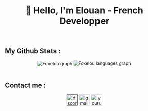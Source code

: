 <div align="center">
  <h1>👋 Hello, I'm Elouan - French Developper</h1>
</div>
<br>
<h2>My Github Stats :</h2>
<div align="center">
  <img  align="center" src="https://github-readme-stats.vercel.app/api?username=Foxelou&locale=en&hide_title=false&theme=dark&hide_rank=true&show_icons=true&count_private=true" alt="Foxelou graph"/>
  <img src="https://github-readme-stats.vercel.app/api/top-langs?username=Foxelou&locale=en&hide_title=false&layout=compact&langs_count=5&theme=dark&hide_border=false" alt="Foxelou languages graph"/>
</div>
</br>

<h2>Contact me :</h2>
<div align="center">
  <a href=""><img src="https://img.shields.io/static/v1?message=Discord&logo=discord&label=&color=7289DA&logoColor=white&labelColor=&style=for-the-badge" height="35" alt="discord logo"/></a>
  <a href="mailto:monaddressemail"><img src="https://img.shields.io/static/v1?message=Gmail&logo=gmail&label=&color=D14836&logoColor=white&labelColor=&style=for-the-badge" height="35" alt="gmail logo"/></a>
  <!-- <a href=""><img src="https://img.shields.io/static/v1?message=Instagram&logo=instagram&label=&color=E4405F&logoColor=white&labelColor=&style=for-the-badge" height="35" alt="instagram logo"/></a>-->
  <a href="https://www.youtube.com/@foxelou"><img src="https://img.shields.io/static/v1?message=Youtube&logo=youtube&label=&color=FF0000&logoColor=white&labelColor=&style=for-the-badge" height="35" alt="youtube logo"/></a>
  <!--<a href=""><img src="https://img.shields.io/static/v1?message=Twitch&logo=twitch&label=&color=9146FF&logoColor=white&labelColor=&style=for-the-badge" height="35" alt="twitch logo"/></a>-->
</div>
<!--
**Foxelou/Foxelou** is a ✨ _special_ ✨ repository because its `README.md` (this file) appears on your GitHub profile.
**Here are some ideas to get you started:
- 🔭 I’m currently working on ...
- 🌱 I’m currently learning ...
- 👯 I’m looking to collaborate on ...
- 🤔 I’m looking for help with ...
- 💬 Ask me about ...
- 📫 How to reach me: ...
- 😄 Pronouns: ...
- ⚡ Fun fact: ...
-->
